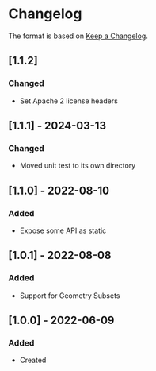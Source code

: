 # Changelog
The format is based on [Keep a Changelog](https://keepachangelog.com/en/1.0.0/).

## [1.1.2]
### Changed
- Set Apache 2 license headers

## [1.1.1] - 2024-03-13
### Changed
- Moved unit test to its own directory

## [1.1.0] - 2022-08-10
### Added
- Expose some API as static

## [1.0.1] - 2022-08-08
### Added
- Support for Geometry Subsets

## [1.0.0] - 2022-06-09
### Added
- Created
